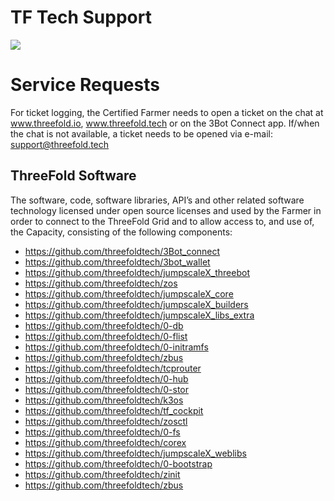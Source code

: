 # TF Tech Support

![](https://images.unsplash.com/photo-1518135714426-c18f5ffb6f4d?ixlib=rb-1.2.1&ixid=eyJhcHBfaWQiOjEyMDd9&auto=format&fit=crop&w=1373&q=80)

# Service Requests

For ticket logging, the Certified Farmer needs to open a ticket on the chat at www.threefold.io, www.threefold.tech or on the 3Bot Connect app. If/when the chat is not available, a ticket needs to be opened via e-mail: support@threefold.tech

## ThreeFold Software

The software, code, software libraries, API’s and other related software technology licensed under open source licenses and used by the Farmer in order to connect to the ThreeFold Grid and to allow access to, and use of, the Capacity, consisting of the following components: 

- https://github.com/threefoldtech/3Bot_connect
- https://github.com/threefoldtech/3bot_wallet
- https://github.com/threefoldtech/jumpscaleX_threebot
- https://github.com/threefoldtech/zos
- https://github.com/threefoldtech/jumpscaleX_core
- https://github.com/threefoldtech/jumpscaleX_builders
- https://github.com/threefoldtech/jumpscaleX_libs_extra
- https://github.com/threefoldtech/0-db
- https://github.com/threefoldtech/0-flist
- https://github.com/threefoldtech/0-initramfs
- https://github.com/threefoldtech/zbus
- https://github.com/threefoldtech/tcprouter
- https://github.com/threefoldtech/0-hub
- https://github.com/threefoldtech/0-stor
- https://github.com/threefoldtech/k3os
- https://github.com/threefoldtech/tf_cockpit
- https://github.com/threefoldtech/zosctl
- https://github.com/threefoldtech/0-fs
- https://github.com/threefoldtech/corex
- https://github.com/threefoldtech/jumpscaleX_weblibs
- https://github.com/threefoldtech/0-bootstrap
- https://github.com/threefoldtech/zinit
- https://github.com/threefoldtech/zbus
 
